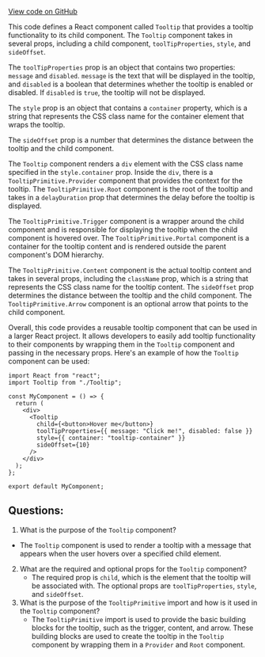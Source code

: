 [View code on GitHub](/src/components/Tooltip.tsx)

This code defines a React component called `Tooltip` that provides a tooltip functionality to its child component. The `Tooltip` component takes in several props, including a child component, `toolTipProperties`, `style`, and `sideOffset`. 

The `toolTipProperties` prop is an object that contains two properties: `message` and `disabled`. `message` is the text that will be displayed in the tooltip, and `disabled` is a boolean that determines whether the tooltip is enabled or disabled. If `disabled` is `true`, the tooltip will not be displayed.

The `style` prop is an object that contains a `container` property, which is a string that represents the CSS class name for the container element that wraps the tooltip.

The `sideOffset` prop is a number that determines the distance between the tooltip and the child component.

The `Tooltip` component renders a `div` element with the CSS class name specified in the `style.container` prop. Inside the `div`, there is a `TooltipPrimitive.Provider` component that provides the context for the tooltip. The `TooltipPrimitive.Root` component is the root of the tooltip and takes in a `delayDuration` prop that determines the delay before the tooltip is displayed. 

The `TooltipPrimitive.Trigger` component is a wrapper around the child component and is responsible for displaying the tooltip when the child component is hovered over. The `TooltipPrimitive.Portal` component is a container for the tooltip content and is rendered outside the parent component's DOM hierarchy. 

The `TooltipPrimitive.Content` component is the actual tooltip content and takes in several props, including the `className` prop, which is a string that represents the CSS class name for the tooltip content. The `sideOffset` prop determines the distance between the tooltip and the child component. The `TooltipPrimitive.Arrow` component is an optional arrow that points to the child component.

Overall, this code provides a reusable tooltip component that can be used in a larger React project. It allows developers to easily add tooltip functionality to their components by wrapping them in the `Tooltip` component and passing in the necessary props. Here's an example of how the `Tooltip` component can be used:

```
import React from "react";
import Tooltip from "./Tooltip";

const MyComponent = () => {
  return (
    <div>
      <Tooltip
        child={<button>Hover me</button>}
        toolTipProperties={{ message: "Click me!", disabled: false }}
        style={{ container: "tooltip-container" }}
        sideOffset={10}
      />
    </div>
  );
};

export default MyComponent;
```
## Questions: 
 1. What is the purpose of the `Tooltip` component?
   - The `Tooltip` component is used to render a tooltip with a message that appears when the user hovers over a specified child element.
2. What are the required and optional props for the `Tooltip` component?
   - The required prop is `child`, which is the element that the tooltip will be associated with. The optional props are `toolTipProperties`, `style`, and `sideOffset`.
3. What is the purpose of the `TooltipPrimitive` import and how is it used in the `Tooltip` component?
   - The `TooltipPrimitive` import is used to provide the basic building blocks for the tooltip, such as the trigger, content, and arrow. These building blocks are used to create the tooltip in the `Tooltip` component by wrapping them in a `Provider` and `Root` component.